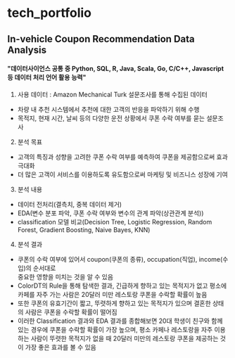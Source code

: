 # tech_portfolio


## In-vehicle Coupon Recommendation Data Analysis

#### "데이터사이언스 공통 중 Python, SQL, R, Java, Scala, Go, C/C++, Javascript 등 데이터 처리 언어 활용 능력"

1) 사용 데이터 : Amazon Mechanical Turk 설문조사를 통해 수집된 데이터
  - 차량 내 추천 시스템에서 추천에 대한 고객의 반응을 파악하기 위해 수행
  - 목적지, 현재 시간, 날씨 등의 다양한 운전 상황에서 쿠폰 수락 여부를 묻는 설문조사

2) 분석 목표
  - 고객의 특징과 성향을 고려한 쿠폰 수락 여부를 예측하여 쿠폰을 제공함으로써 효과 극대화
  - 더 많은 고객이 서비스를 이용하도록 유도함으로써 마케팅 및 비즈니스 성장에 기여

3) 분석 내용
  - 데이터 전처리(결측치, 중복 데이터 제거)
  - EDA(변수 분포 파악, 쿠폰 수락 여부와 변수의 관계 파악(상관관계 분석))
  - classification 모델 비교(Decision Tree, Logistic Regression, Random Forest, Gradient Boosting, Naive Bayes, KNN)

4) 분석 결과
  - 쿠폰의 수락 여부에 있어서 coupon(쿠폰의 종류), occupation(직업), income(수입)의 순서대로  
중요한 영향을 미치는 것을 알 수 있음
  - ColorDT의 Rule을 통해 탐색한 결과, 긴급하게 향하고 있는 목적지가 없고 평소에 카페를 자주 가는 사람은 20달러 미만 레스토랑 쿠폰을 수락할 확률이 높음
  - 또한 쿠폰의 유효기간이 짧고, 뚜렷하게 향하고 있는 목적지가 있으며 결혼한 상태의 사람은 쿠폰을 수락할 확률이 떨어짐
  - 이러한 Classification 결과와 EDA 결과를 종합해보면 20대 학생이 친구와 함께 있는 경우에 쿠폰을 수락할 확률이 가장 높으며, 평소 카페나 레스토랑을 자주 이용하는 사람이 뚜렷한 목적지가 없을 때 20달러 미만의 레스토랑 쿠폰을 제공하는 것이 가장 좋은 효과를 볼 수 있음
